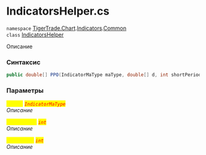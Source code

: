 
# IndicatorsHelper.cs
`namespace` [TigerTrade.Chart](../../../TigerTrade.Chart.md).[Indicators](../../../TigerTrade.Chart/Indicators.md).[Common](../../../TigerTrade.Chart/Indicators/Common.md)  
    `class` [IndicatorsHelper](../../IndicatorsHelper.cs.md)

Описание

### Синтаксис
```csharp
public double[] PPO(IndicatorMaType maType, double[] d, int shortPeriod, int longPeriod)
```

### Параметры  
<mark style="color:yellow;">`maType`</mark> <mark style="color:red;">*`IndicatorMaType`*</mark>  
 *Описание*  
  
<mark style="color:yellow;">`shortPeriod`</mark> <mark style="color:red;">*`int`*</mark>  
 *Описание*  
  
<mark style="color:yellow;">`longPeriod`</mark> <mark style="color:red;">*`int`*</mark>  
 *Описание*  
  

                    
                    